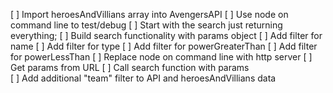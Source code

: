 [ ] Import heroesAndVillians array into AvengersAPI
[ ] Use node on command line to test/debug
[ ] Start with the search just returning everything;
[ ] Build search functionality with params object
    [ ] Add filter for name
    [ ] Add filter for type
    [ ] Add filter for powerGreaterThan
    [ ] Add filter for powerLessThan
[ ] Replace node on command line with http server
[ ] Get params from URL 
[ ] Call search function with params  
[ ] Add additional "team" filter to API and heroesAndVillians data